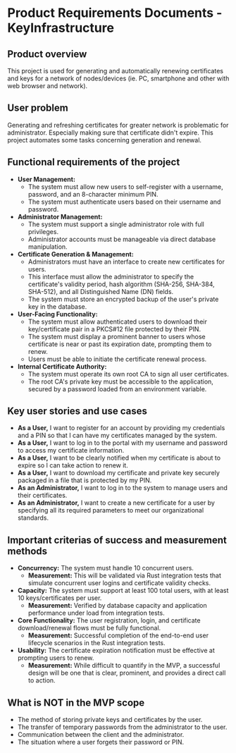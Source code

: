 # Product Requirements Documents - KeyInfrastructure

## Product overview

This project is used for generating and automatically renewing certificates and keys for a network of nodes/devices (ie. PC, smartphone and other with web browser and network).

## User problem

Generating and refreshing certificates for greater network is problematic for administrator. Especially making sure that certificate didn't expire. This project automates some tasks concerning generation and renewal.

## Functional requirements of the project
*   **User Management:**
    *   The system must allow new users to self-register with a username, password, and an 8-character minimum PIN.
    *   The system must authenticate users based on their username and password.
*   **Administrator Management:**
    *   The system must support a single administrator role with full privileges.
    *   Administrator accounts must be manageable via direct database manipulation.
*   **Certificate Generation & Management:**
    *   Administrators must have an interface to create new certificates for users.
    *   This interface must allow the administrator to specify the certificate's validity period, hash algorithm (SHA-256, SHA-384, SHA-512), and all Distinguished Name (DN) fields.
    *   The system must store an encrypted backup of the user's private key in the database.
*   **User-Facing Functionality:**
    *   The system must allow authenticated users to download their key/certificate pair in a PKCS#12 file protected by their PIN.
    *   The system must display a prominent banner to users whose certificate is near or past its expiration date, prompting them to renew.
    *   Users must be able to initiate the certificate renewal process.
*   **Internal Certificate Authority:**
    *   The system must operate its own root CA to sign all user certificates.
    *   The root CA's private key must be accessible to the application, secured by a password loaded from an environment variable.

## Key user stories and use cases
*   **As a User,** I want to register for an account by providing my credentials and a PIN so that I can have my certificates managed by the system.
*   **As a User,** I want to log in to the portal with my username and password to access my certificate information.
*   **As a User,** I want to be clearly notified when my certificate is about to expire so I can take action to renew it.
*   **As a User,** I want to download my certificate and private key securely packaged in a file that is protected by my PIN.
*   **As an Administrator,** I want to log in to the system to manage users and their certificates.
*   **As an Administrator,** I want to create a new certificate for a user by specifying all its required parameters to meet our organizational standards.

## Important criterias of success and measurement methods
*   **Concurrency:** The system must handle 10 concurrent users.
    *   **Measurement:** This will be validated via Rust integration tests that simulate concurrent user logins and certificate validity checks.
*   **Capacity:** The system must support at least 100 total users, with at least 10 keys/certificates per user.
    *   **Measurement:** Verified by database capacity and application performance under load from integration tests.
*   **Core Functionality:** The user registration, login, and certificate download/renewal flows must be fully functional.
    *   **Measurement:** Successful completion of the end-to-end user lifecycle scenarios in the Rust integration tests.
*   **Usability:** The certificate expiration notification must be effective at prompting users to renew.
    *   **Measurement:** While difficult to quantify in the MVP, a successful design will be one that is clear, prominent, and provides a direct call to action.

## What is NOT in the MVP scope
- The method of storing private keys and certificates by the user.
- The transfer of temporary passwords from the administrator to the user.
- Communication between the client and the administrator.
- The situation where a user forgets their password or PIN.

